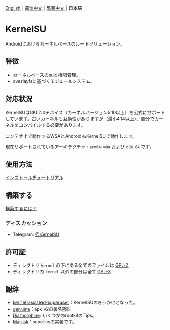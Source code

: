 [English](README.md) | [简体中文](README_CN.md) | [繁體中文](README_TW.md) | **日本語**

# KernelSU

Androidにおけるカーネルベースのルートソリューション。

## 特徴

- カーネルベースのsuと権限管理。
- overlayfsに基づくモジュールシステム。

## 対応状況

KernelSUはGKI 2.0デバイス（カーネルバージョン5.10以上）を公式にサポートしています。古いカーネルも互換性がありますが（最小4.14以上）、自分でカーネルをコンパイルする必要があります。

コンテナ上で動作するWSAとAndroidもKernelSUで動作します。

現在サポートされているアーキテクチャ : `arm64-v8a` および `x86_64` です。

## 使用方法

[インストールチュートリアル](https://kernelsu.org/zh_CN/guide/installation.html)

## 構築する

[構築するには？](https://kernelsu.org/zh_CN/guide/how-to-build.html)

### ディスカッション

- Telegram: [@KernelSU](https://t.me/KernelSU)

## 許可証

- ディレクトリ `kernel` の下にある全てのファイルは [GPL-2](https://www.gnu.org/licenses/old-licenses/gpl-2.0.en.html)
- ディレクトリの `kernel` 以外の部分は全て [GPL-3](https://www.gnu.org/licenses/gpl-3.0.html)

## 謝辞

- [kernel-assisted-superuser](https://git.zx2c4.com/kernel-assisted-superuser/about/)：KernelSUのきっかけとなった。
- [genuine](https://github.com/brevent/genuine/)：apk v2の署名検証
- [Diamorphine](https://github.com/m0nad/Diamorphine): いくつかのrootkitのTips。
- [Magisk](https://github.com/topjohnwu/Magisk)：sepolicyの実装です。
